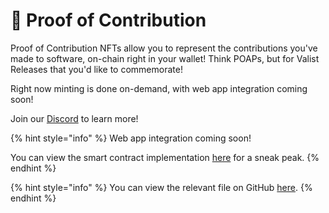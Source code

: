 # 📡 Proof of Contribution

Proof of Contribution NFTs allow you to represent the contributions you've made to software, on-chain right in your wallet! Think POAPs, but for Valist Releases that you'd like to commemorate!

Right now minting is done on-demand, with web app integration coming soon!

Join our [Discord](https://valist.io/discord) to learn more!

{% hint style="info" %}
Web app integration coming soon!

You can view the smart contract implementation [here](https://remix.ethereum.org/valist-io/valist-js/blob/dd99daafc1919a1715f678cc54c10c2b2eace8a7/packages/evm-contracts/contracts/ERC-1155/ProofOfContribution.sol) for a sneak peak.
{% endhint %}

{% hint style="info" %}
You can view the relevant file on GitHub [here](https://github.com/valist-io/valist-js/blob/dd99daafc1919a1715f678cc54c10c2b2eace8a7/packages/evm-contracts/contracts/ERC-1155/ProofOfContribution.sol).
{% endhint %}

